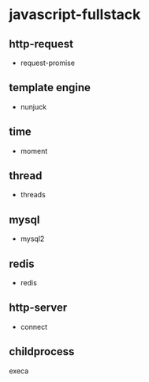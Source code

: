 # javascript-fullstack

## http-request

* request-promise

## template engine

* nunjuck

## time

* moment

## thread

* threads

## mysql

* mysql2

## redis

* redis

## http-server

* connect

## childprocess

execa

